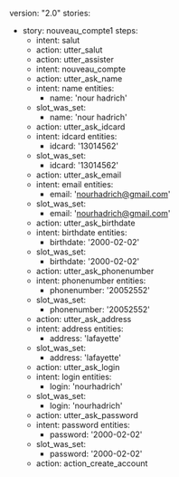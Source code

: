 version: "2.0"
stories:
- story: nouveau_compte1
  steps:
  - intent: salut
  - action: utter_salut
  - action: utter_assister
  - intent: nouveau_compte
  - action: utter_ask_name
  - intent: name
    entities:
    - name: 'nour hadrich'
  - slot_was_set:
    - name: 'nour hadrich'
  - action: utter_ask_idcard
  - intent: idcard
    entities:
    - idcard: '13014562'
  - slot_was_set:
    - idcard: '13014562'
  - action: utter_ask_email
  - intent: email
    entities:
    - email: 'nourhadrich@gmail.com'
  - slot_was_set:
    - email: 'nourhadrich@gmail.com'
  - action: utter_ask_birthdate
  - intent: birthdate
    entities:
    - birthdate: '2000-02-02'
  - slot_was_set:
    - birthdate: '2000-02-02'
  - action: utter_ask_phonenumber
  - intent: phonenumber
    entities:
    - phonenumber: '20052552'
  - slot_was_set:
    - phonenumber: '20052552'
  - action: utter_ask_address
  - intent: address
    entities:
    - address: 'lafayette'
  - slot_was_set:
    - address: 'lafayette'
  - action: utter_ask_login
  - intent: login
    entities:
    - login: 'nourhadrich'
  - slot_was_set:
    - login: 'nourhadrich'
  - action: utter_ask_password
  - intent: password
    entities:
    - password: '2000-02-02'
  - slot_was_set:
    - password: '2000-02-02'
  - action: action_create_account
  
  
  
